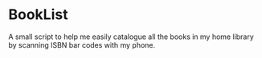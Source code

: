 # BookList
A small script to help me easily catalogue all the books in my home library by scanning ISBN bar codes with my phone.
